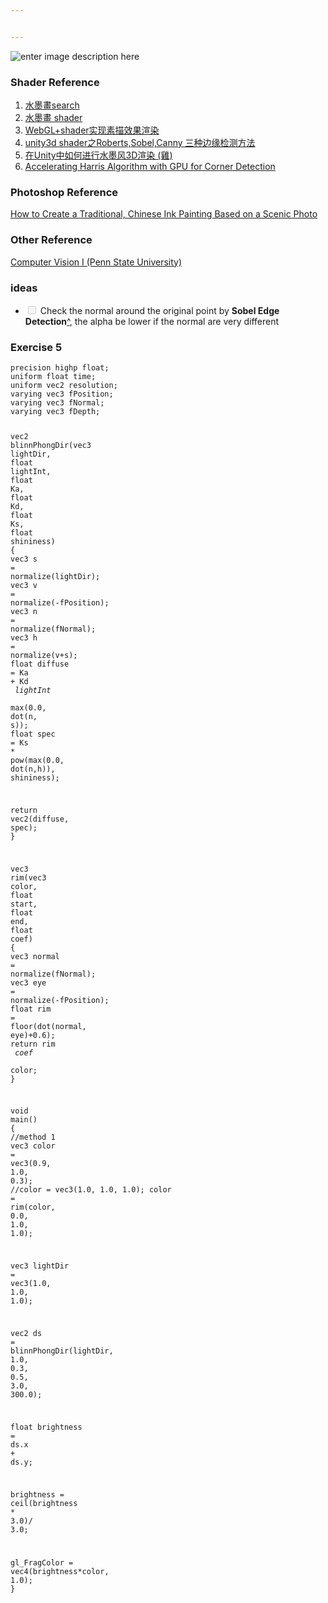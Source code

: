 ```yaml
---


---
```


<p><img src="https://lh3.googleusercontent.com/u_6Wx_Ebtp34lBk2PIHO_zGgQAE9GMxJU8_ANIhv_bvSNVcsS6T8r4oO0-_K5-IhaeVI7RsBiuU" alt="enter image description here"></p>
<h3 id="shader-reference">Shader Reference</h3>
<ol>
<li><a href="https://so.csdn.net/so/search/s.do?q=%E6%B0%B4%E5%A2%A8%E7%95%AB+shader&amp;t=blog&amp;o=&amp;s=&amp;l=">水墨畫search</a></li>
<li><a href="https://blog.csdn.net/nannan0811666/article/details/79452197">水墨畫 shader</a></li>
<li><a href="https://blog.csdn.net/u011712406/article/details/50085281">WebGL+shader实现素描效果渲染</a></li>
<li><a href="https://blog.csdn.net/wolf96/article/details/43670851">unity3d shader之Roberts,Sobel,Canny 三种边缘检测方法</a></li>
<li><a href="https://zhuanlan.zhihu.com/p/25339585">在Unity中如何进行水墨风3D渲染 (雞)</a></li>
<li><a href="https://ieeexplore.ieee.org/stamp/stamp.jsp?tp=&amp;arnumber=6643655">Accelerating Harris Algorithm with GPU for Corner Detection</a></li>
</ol>
<h3 id="photoshop-reference">Photoshop Reference</h3>
<p><a href="https://design.tutsplus.com/tutorials/how-to-create-a-traditional-chinese-ink-painting-based-on-a-scenic-photo--psd-4807">How to Create a Traditional, Chinese Ink Painting Based on a Scenic Photo</a></p>
<h3 id="other-reference">Other Reference</h3>
<p><a href="http://www.cse.psu.edu/~rtc12/CSE486/">Computer Vision I (Penn State University)</a></p>
<h3 id="ideas">ideas</h3>
<ul>
<li class="task-list-item"><input type="checkbox" class="task-list-item-checkbox" disabled=""> Check the normal around the original point by <strong>Sobel Edge Detection</strong><a href="#shader-reference">^</a>, the alpha be lower if the normal are very different</li>
</ul>
<h3 id="exercise-5">Exercise 5</h3>
<pre class=" language-glsl"><code class="prism  language-glsl"><span class="token keyword">precision</span> <span class="token keyword">highp</span> <span class="token keyword">float</span><span class="token punctuation">;</span>
<span class="token keyword">uniform</span> <span class="token keyword">float</span> time<span class="token punctuation">;</span>
<span class="token keyword">uniform</span> <span class="token keyword">vec2</span> resolution<span class="token punctuation">;</span>
<span class="token keyword">varying</span> <span class="token keyword">vec3</span> fPosition<span class="token punctuation">;</span>
<span class="token keyword">varying</span> <span class="token keyword">vec3</span> fNormal<span class="token punctuation">;</span>
<span class="token keyword">varying</span> <span class="token keyword">vec3</span> fDepth<span class="token punctuation">;</span>

<span class="token keyword">vec2</span> <span class="token function">blinnPhongDir</span><span class="token punctuation">(</span><span class="token keyword">vec3</span> lightDir<span class="token punctuation">,</span> <span class="token keyword">float</span> lightInt<span class="token punctuation">,</span> <span class="token keyword">float</span> Ka<span class="token punctuation">,</span> <span class="token keyword">float</span> Kd<span class="token punctuation">,</span> <span class="token keyword">float</span> Ks<span class="token punctuation">,</span> <span class="token keyword">float</span> shininess<span class="token punctuation">)</span>
<span class="token punctuation">{</span>
 <span class="token keyword">vec3</span> s <span class="token operator">=</span> <span class="token function">normalize</span><span class="token punctuation">(</span>lightDir<span class="token punctuation">)</span><span class="token punctuation">;</span>
 <span class="token keyword">vec3</span> v <span class="token operator">=</span> <span class="token function">normalize</span><span class="token punctuation">(</span><span class="token operator">-</span>fPosition<span class="token punctuation">)</span><span class="token punctuation">;</span>
 <span class="token keyword">vec3</span> n <span class="token operator">=</span> <span class="token function">normalize</span><span class="token punctuation">(</span>fNormal<span class="token punctuation">)</span><span class="token punctuation">;</span>
 <span class="token keyword">vec3</span> h <span class="token operator">=</span> <span class="token function">normalize</span><span class="token punctuation">(</span>v<span class="token operator">+</span>s<span class="token punctuation">)</span><span class="token punctuation">;</span>
 <span class="token keyword">float</span> diffuse <span class="token operator">=</span> Ka <span class="token operator">+</span> Kd <span class="token operator">*</span> lightInt <span class="token operator">*</span> <span class="token function">max</span><span class="token punctuation">(</span><span class="token number">0.0</span><span class="token punctuation">,</span> <span class="token function">dot</span><span class="token punctuation">(</span>n<span class="token punctuation">,</span> s<span class="token punctuation">)</span><span class="token punctuation">)</span><span class="token punctuation">;</span>
 <span class="token keyword">float</span> spec <span class="token operator">=</span>  Ks <span class="token operator">*</span> <span class="token function">pow</span><span class="token punctuation">(</span><span class="token function">max</span><span class="token punctuation">(</span><span class="token number">0.0</span><span class="token punctuation">,</span> <span class="token function">dot</span><span class="token punctuation">(</span>n<span class="token punctuation">,</span>h<span class="token punctuation">)</span><span class="token punctuation">)</span><span class="token punctuation">,</span> shininess<span class="token punctuation">)</span><span class="token punctuation">;</span>
 
 <span class="token keyword">return</span> <span class="token keyword">vec2</span><span class="token punctuation">(</span>diffuse<span class="token punctuation">,</span> spec<span class="token punctuation">)</span><span class="token punctuation">;</span>
<span class="token punctuation">}</span>

<span class="token keyword">vec3</span> <span class="token function">rim</span><span class="token punctuation">(</span><span class="token keyword">vec3</span> color<span class="token punctuation">,</span> <span class="token keyword">float</span> start<span class="token punctuation">,</span> <span class="token keyword">float</span> end<span class="token punctuation">,</span> <span class="token keyword">float</span> coef<span class="token punctuation">)</span>
<span class="token punctuation">{</span>
 <span class="token keyword">vec3</span> normal <span class="token operator">=</span> <span class="token function">normalize</span><span class="token punctuation">(</span>fNormal<span class="token punctuation">)</span><span class="token punctuation">;</span>
 <span class="token keyword">vec3</span> eye <span class="token operator">=</span> <span class="token function">normalize</span><span class="token punctuation">(</span><span class="token operator">-</span>fPosition<span class="token punctuation">)</span><span class="token punctuation">;</span>
 <span class="token keyword">float</span> rim <span class="token operator">=</span>  <span class="token function">floor</span><span class="token punctuation">(</span><span class="token function">dot</span><span class="token punctuation">(</span>normal<span class="token punctuation">,</span> eye<span class="token punctuation">)</span><span class="token operator">+</span><span class="token number">0.6</span><span class="token punctuation">)</span><span class="token punctuation">;</span>
 <span class="token keyword">return</span> rim <span class="token operator">*</span> coef <span class="token operator">*</span> color<span class="token punctuation">;</span>
<span class="token punctuation">}</span>

<span class="token keyword">void</span> <span class="token function">main</span><span class="token punctuation">(</span><span class="token punctuation">)</span>
<span class="token punctuation">{</span>
 <span class="token comment">//method 1</span>
 <span class="token keyword">vec3</span> color <span class="token operator">=</span> <span class="token keyword">vec3</span><span class="token punctuation">(</span><span class="token number">0.9</span><span class="token punctuation">,</span> <span class="token number">1.0</span><span class="token punctuation">,</span> <span class="token number">0.3</span><span class="token punctuation">)</span><span class="token punctuation">;</span>
 <span class="token comment">//color = vec3(1.0, 1.0, 1.0);</span>
 color <span class="token operator">=</span> <span class="token function">rim</span><span class="token punctuation">(</span>color<span class="token punctuation">,</span> <span class="token number">0.0</span><span class="token punctuation">,</span> <span class="token number">1.0</span><span class="token punctuation">,</span> <span class="token number">1.0</span><span class="token punctuation">)</span><span class="token punctuation">;</span>
 
 <span class="token keyword">vec3</span> lightDir <span class="token operator">=</span> <span class="token keyword">vec3</span><span class="token punctuation">(</span><span class="token number">1.0</span><span class="token punctuation">,</span> <span class="token number">1.0</span><span class="token punctuation">,</span> <span class="token number">1.0</span><span class="token punctuation">)</span><span class="token punctuation">;</span>
 
 <span class="token keyword">vec2</span> ds <span class="token operator">=</span> <span class="token function">blinnPhongDir</span><span class="token punctuation">(</span>lightDir<span class="token punctuation">,</span> <span class="token number">1.0</span><span class="token punctuation">,</span> <span class="token number">0.3</span><span class="token punctuation">,</span> <span class="token number">0.5</span><span class="token punctuation">,</span> <span class="token number">3.0</span><span class="token punctuation">,</span> <span class="token number">300.0</span><span class="token punctuation">)</span><span class="token punctuation">;</span>
 
 <span class="token keyword">float</span> brightness <span class="token operator">=</span> ds<span class="token punctuation">.</span>x <span class="token operator">+</span> ds<span class="token punctuation">.</span>y<span class="token punctuation">;</span>
 
 brightness <span class="token operator">=</span> <span class="token function">ceil</span><span class="token punctuation">(</span>brightness <span class="token operator">*</span> <span class="token number">3.0</span><span class="token punctuation">)</span><span class="token operator">/</span> <span class="token number">3.0</span><span class="token punctuation">;</span>
 
 gl_FragColor <span class="token operator">=</span> <span class="token keyword">vec4</span><span class="token punctuation">(</span>brightness<span class="token operator">*</span>color<span class="token punctuation">,</span> <span class="token number">1.0</span><span class="token punctuation">)</span><span class="token punctuation">;</span>
<span class="token punctuation">}</span>
</code></pre>

